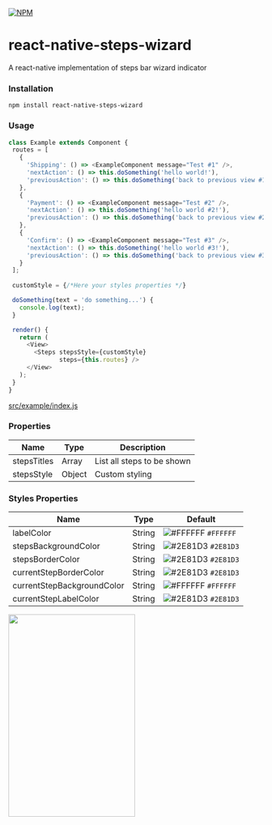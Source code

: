[![NPM](https://nodei.co/npm/react-native-steps-wizard.png?downloads=true&downloadRank=true&stars=true)](https://nodei.co/npm/react-native-steps-wizard/)

# react-native-steps-wizard
A react-native implementation of steps bar wizard indicator

### Installation
 ```npm
 npm install react-native-steps-wizard 
 ```
### Usage
 ```javascript
class Example extends Component {
  routes = [
    {
      'Shipping': () => <ExampleComponent message="Test #1" />,
      'nextAction': () => this.doSomething('hello world!'),
      'previousAction': () => this.doSomething('back to previous view #1')
    },
    {
      'Payment': () => <ExampleComponent message="Test #2" />,
      'nextAction': () => this.doSomething('hello world #2!'),
      'previousAction': () => this.doSomething('back to previous view #2')
    },
    {
      'Confirm': () => <ExampleComponent message="Test #3" />,
      'nextAction': () => this.doSomething('hello world #3!'),
      'previousAction': () => this.doSomething('back to previous view #3')
    }
  ];
  
  customStyle = {/*Here your styles properties */}

  doSomething(text = 'do something...') {
    console.log(text);
  }

  render() {
    return (
      <View>
        <Steps stepsStyle={customStyle}
               steps={this.routes} />
      </View>
    );
  }
}
 ```
[src/example/index.js](https://github.com/Roliver-Javier/react-native-stepbar/blob/master/ReactNativeStepbar/src/example/index.js)

### Properties

| Name | Type | Description |
| --- | --- | ---|
| stepsTitles | Array |  List all steps to be shown |
| stepsStyle | Object | Custom styling |


### Styles Properties

| Name | Type | Default |
| --- | --- | ---|
| labelColor | String | ![#FFFFFF](https://placehold.it/15/FFFFFF/000000?text=+) `#FFFFFF`  |
| stepsBackgroundColor | String | ![#2E81D3](https://placehold.it/15/2E81D3/000000?text=+) `#2E81D3`  |
| stepsBorderColor | String | ![#2E81D3](https://placehold.it/15/2E81D3/000000?text=+) `#2E81D3`  |
| currentStepBorderColor | String | ![#2E81D3](https://placehold.it/15/2E81D3/000000?text=+) `#2E81D3` |
| currentStepBackgroundColor | String | ![#FFFFFF](https://placehold.it/15/FFFFFF/000000?text=+) `#FFFFFF` |
| currentStepLabelColor | String  | ![#2E81D3](https://placehold.it/15/2E81D3/000000?text=+) `#2E81D3`  |


<img src="https://raw.githubusercontent.com/Roliver-Javier/react-native-stepbar/master/GIF_1547566267351.gif" width="250" height="400">
